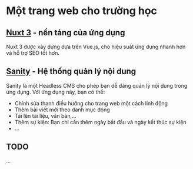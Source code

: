 # Một trang web cho trường học

## [Nuxt 3](https://nuxt.com/) - nền tảng của ứng dụng

Nuxt 3 được xây dựng dựa trên Vue.js, cho hiệu suất ứng dụng nhanh hơn và hỗ trợ SEO tốt hơn.

## [Sanity](https://sanity.io/) - Hệ thống quản lý nội dung

Sanity là một Headless CMS cho phép bạn dễ dàng quản lý nội dung trong ứng dụng. Với ứng dụng này, bạn có thể:

- Chỉnh sửa thanh điều hướng cho trang web một cách linh động
- Thêm bài viết mới theo danh mục động
- Tải lên tài liệu, văn bản,...
- Thêm sự kiện: Bạn chỉ cần thêm ngày bắt đầu và ngày kết thúc sự kiện
- ...

## TODO
...